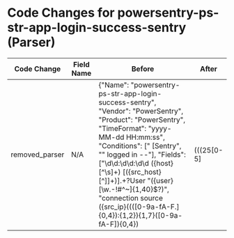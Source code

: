 # Code Changes for powersentry-ps-str-app-login-success-sentry (Parser)

| Code Change | Field Name | Before | After |
|-------------|------------|--------|-------|
| removed_parser | N/A | {"Name": "powersentry-ps-str-app-login-success-sentry", "Vendor": "PowerSentry", "Product": "PowerSentry", "TimeFormat": "yyyy-MM-dd HH:mm:ss", "Conditions": [" [Sentry", "\" logged in --"], "Fields": ["\d\d:\d\d:\d\d ({host}[^\s]+) \[({src_host}[^\]]+)\].+?User \"({user}[\w\.\-\!\#\^\~]{1,40}\$?)", "connection source ({src_ip}((([0-9a-fA-F.]{0,4}):{1,2}){1,7}([0-9a-fA-F]){0,4})|(((25[0-5]|(2[0-4]|1\d|[0-9]|)\d)\.?\b){4}))(:({src_port}\d+))? using ({protocol}[^\s]+)"], "ParserVersion": "v1.0.0"} | N/A |